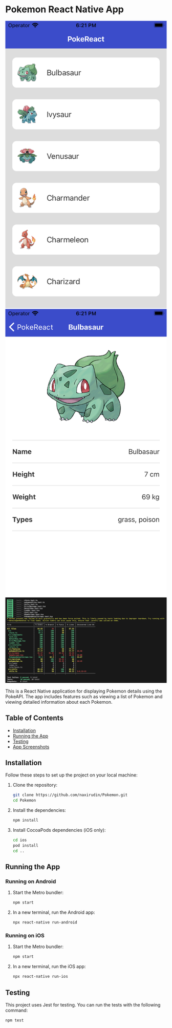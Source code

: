 # Pokemon React Native App

![ALT TEXT](https://raw.githubusercontent.com/naxirudin/Pokemon/main/Home.png?token=GHSAT0AAAAAACTCEZJGIN7XUPE7PZMHJZWQZS3K4FQ)
![ALT TEXT](https://raw.githubusercontent.com/naxirudin/Pokemon/main/Details.png?token=GHSAT0AAAAAACTCEZJGHECFYC2GI2AMZQRAZS3K65Q)
![ALT TEXT](https://raw.githubusercontent.com/naxirudin/Pokemon/main/Test%20Coverage.png?token=GHSAT0AAAAAACTCEZJH3K5DLYDHZ7QK4DXWZS3K7SA)

This is a React Native application for displaying Pokemon details using the PokeAPI. The app includes features such as viewing a list of Pokemon and viewing detailed information about each Pokemon.

## Table of Contents

- [Installation](#installation)
- [Running the App](#running-the-app)
- [Testing](#testing)
- [App Screenshots](#app-screenshots)

## Installation

Follow these steps to set up the project on your local machine:

1. Clone the repository:

    ```sh
    git clone https://github.com/naxirudin/Pokemon.git
    cd Pokemon
    ```

2. Install the dependencies:

    ```sh
    npm install
    ```

3. Install CocoaPods dependencies (iOS only):

    ```sh
    cd ios
    pod install
    cd ..
    ```

## Running the App

### Running on Android

1. Start the Metro bundler:

    ```sh
    npm start
    ```

2. In a new terminal, run the Android app:

    ```sh
    npx react-native run-android
    ```

### Running on iOS

1. Start the Metro bundler:

    ```sh
    npm start
    ```

2. In a new terminal, run the iOS app:

    ```sh
    npx react-native run-ios
    ```

## Testing

This project uses Jest for testing. You can run the tests with the following command:

```sh
npm test
